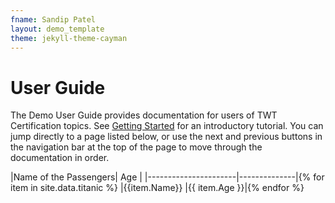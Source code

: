 ```yaml
---
fname: Sandip Patel
layout: demo_template
theme: jekyll-theme-cayman
---
```


# User Guide

The Demo User Guide provides documentation for users of TWT Certification topics. See [Getting Started](https://sandy-patel02.github.io/New-Product-Documentation/Page1.html) for an introductory tutorial. You can jump directly 
to a page listed below, or use the next and previous buttons in the navigation bar at the top of the page to move through the documentation in order.

|Name of the Passengers| Age          |
|----------------------|--------------|{% for item in site.data.titanic %}
|{{item.Name}}         |{{ item.Age }}|{% endfor %}